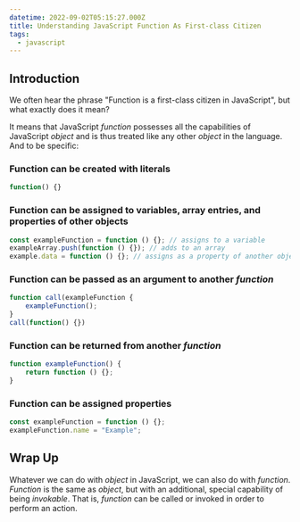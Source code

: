 ```yaml
---
datetime: 2022-09-02T05:15:27.000Z
title: Understanding JavaScript Function As First-class Citizen
tags:
  - javascript
---
```


## Introduction

We often hear the phrase "Function is a first-class citizen in JavaScript", but what exactly does it mean?

It means that JavaScript _function_ possesses all the capabilities of JavaScript _object_ and is thus treated like any other _object_ in the language. And to be specific:

### Function can be created with literals

```js
function() {}
```

### Function can be assigned to variables, array entries, and properties of other objects

```js
const exampleFunction = function () {}; // assigns to a variable
exampleArray.push(function () {}); // adds to an array
example.data = function () {}; // assigns as a property of another object
```

### Function can be passed as an argument to another _function_

```js
function call(exampleFunction {
    exampleFunction();
}
call(function() {})
```

### Function can be returned from another _function_

```js
function exampleFunction() {
	return function () {};
}
```

### Function can be assigned properties

```js
const exampleFunction = function () {};
exampleFunction.name = "Example";
```

## Wrap Up

Whatever we can do with _object_ in JavaScript, we can also do with _function_. _Function_ is the same as _object_, but with an additional, special capability of being _invokable_. That is, _function_ can be called or invoked in order to perform an action.
